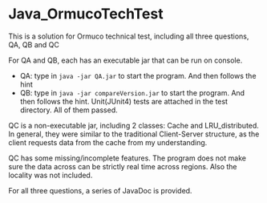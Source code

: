 # Java_OrmucoTechTest

This is a solution for Ormuco technical test, including all three questions, QA, QB and QC

For QA and QB, each has an executable jar that can be run on console. 
- QA: type in `java -jar QA.jar` to start the program. And then follows the hint
- QB: type in `java -jar compareVersion.jar` to start the program. And then follows the hint.
  Unit(JUnit4) tests are attached in the test directory. All of them passed.

QC is a non-executable jar, including 2 classes: Cache and LRU_distributed. In general, they were similar to the traditional Client-Server structure, as the client requests data from the cache from my understanding. 

QC has some missing/incomplete features. The program does not make sure the data across can be strictly real time across regions. Also the locality was not included.

For all three questions, a series of JavaDoc is provided. 
